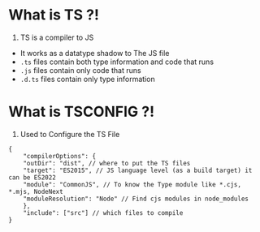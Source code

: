 # What is TS ?!

<ol>
<li> TS is a compiler to JS</li>
</ol>

- It works as a datatype shadow to The JS file
- `.ts` files contain both type information and code that runs
- `.js` files contain only code that runs
- `.d.ts` files contain only type information

# What is TSCONFIG ?!
<ol>
<li> Used to Configure the TS File</li>
</ol>

    {
        "compilerOptions": {
        "outDir": "dist", // where to put the TS files
        "target": "ES2015", // JS language level (as a build target) it can be ES2022
        "module": "CommonJS", // To know the Type module like *.cjs, *.mjs, NodeNext
        "moduleResolution": "Node" // Find cjs modules in node_modules
        },
        "include": ["src"] // which files to compile
    }

